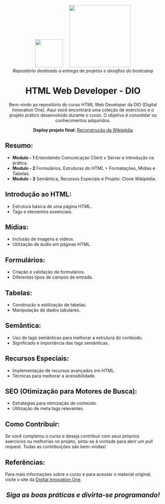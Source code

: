 <div align="center">
  <span>
    <img width="90px" src="https://hermes.dio.me/tracks/62ed1f1d-8d76-4bbc-905f-e73d20cb82f5.png"> &nbsp; &nbsp;
    <img width="200px" src="https://hermes.digitalinnovation.one/assets/diome/logo-full.svg"><br>
    <i>Repositório destinado a entrega de projetos e desafios do bootcamp</i>
  </span>
  
  # HTML Web Developer - DIO

  Bem-vindo ao repositório do curso HTML Web Developer da DIO (Digital Innovation One). Aqui você encontrará uma coleção de exercícios e o projeto prático desenvolvido durante o curso. O objetivo é consolidar os conhecimentos adquiridos.

  <strong>Deploy projeto final:</strong> <a href="https://dio-html-web-developer.vercel.app/">Reconstrução da Wikipédia</a>
</div>

## Resumo:

- **Modulo - 1** Entendendo Comunicação Client x Server e Introdução na prática.
- **Modulo - 2** Formulários, Estruturas do HTML + Formatações, Mídias e Tabelas.
- **Modulo - 3** Semântica, Recursos Especiais e Projeto: Clone Wikipédia.

## Introdução ao HTML:

- Estrutura básica de uma página HTML.
- Tags e elementos essenciais.

## Mídias:

- Inclusão de imagens e vídeos.
- Utilização de áudio em páginas HTML.

## Formulários:

- Criação e validação de formulários.
- Diferentes tipos de campos de entrada.

## Tabelas:

- Construção e estilização de tabelas.
- Manipulação de dados tabulares.

## Semântica:

- Uso de tags semânticas para melhorar a estrutura do conteúdo.
- Significado e importância das tags semânticas.

## Recursos Especiais:

- Implementação de recursos avançados em HTML.
- Técnicas para melhorar a acessibilidade.

## SEO (Otimização para Motores de Busca):

- Estratégias para otimização de conteúdo.
- Utilização de meta tags relevantes.

## Como Contribuir:

Se você completou o curso e deseja contribuir com seus próprios exercícios ou melhorias no projeto, sinta-se à vontade para abrir um pull request. Todas as contribuições são bem-vindas!

## Referências:

Para mais informações sobre o curso e para acessar o material original, visite o site da [Digital Innovation One](https://web.dio.me).

 <h2 align="center"> <i align="center"> Siga as boas práticas e divirta-se programando! </i> </h2>
